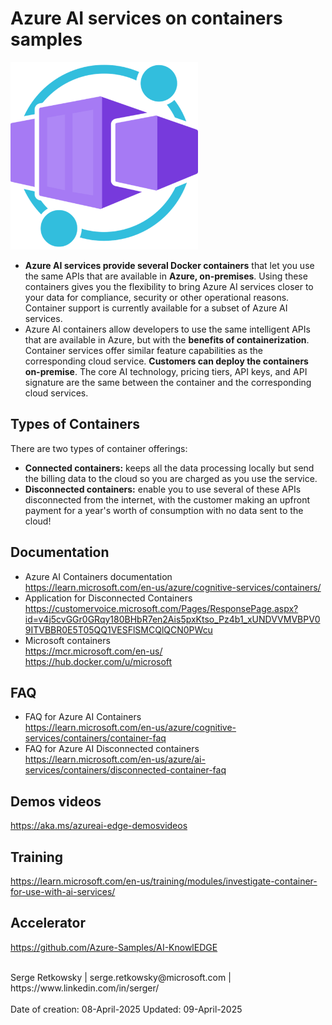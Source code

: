# Azure AI services on containers samples
<img src="container.png" width=300>

- **Azure AI services provide several Docker containers** that let you use the same APIs that are available in **Azure, on-premises**. Using these containers gives you the flexibility to bring Azure AI services closer to your data for compliance, security or other operational reasons. Container support is currently available for a subset of Azure AI services.<br>
- Azure AI containers allow developers to use the same intelligent APIs that are available in Azure, but with the **benefits of containerization**.
Container services offer similar feature capabilities as the corresponding cloud service. **Customers can deploy the containers on-premise**. The core AI technology, pricing tiers, API keys, and API signature are the same between the container and the corresponding cloud services. 

## Types of Containers
There are two types of container offerings: 
- **Connected containers:** keeps all the data processing locally but send the billing data to the cloud so you are charged as you use the service.
- **Disconnected containers:** enable you to use several of these APIs disconnected from the internet, with the customer making an upfront payment for a year's worth of consumption with no data sent to the cloud!

## Documentation
- Azure AI Containers documentation<br>
https://learn.microsoft.com/en-us/azure/cognitive-services/containers/
- Application for Disconnected Containers<br>
https://customervoice.microsoft.com/Pages/ResponsePage.aspx?id=v4j5cvGGr0GRqy180BHbR7en2Ais5pxKtso_Pz4b1_xUNDVVMVBPV09ITVBBR0E5T05QQ1VESFlSMCQlQCN0PWcu
- Microsoft containers<br>
https://mcr.microsoft.com/en-us/<br>
https://hub.docker.com/u/microsoft

## FAQ
- FAQ for Azure AI Containers<br>
https://learn.microsoft.com/en-us/azure/cognitive-services/containers/container-faq
- FAQ for Azure AI Disconnected containers<br>
https://learn.microsoft.com/en-us/azure/ai-services/containers/disconnected-container-faq

## Demos videos
https://aka.ms/azureai-edge-demosvideos 

## Training
https://learn.microsoft.com/en-us/training/modules/investigate-container-for-use-with-ai-services/

## Accelerator
https://github.com/Azure-Samples/AI-KnowlEDGE

<br>
Serge Retkowsky | serge.retkowsky@microsoft.com | https://www.linkedin.com/in/serger/
<br><br>
Date of creation: 08-April-2025
Updated: 09-April-2025
